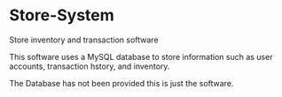 # Store-System
Store inventory and transaction software

This software uses a MySQL database to store information such as user accounts, transaction hstory, and inventory. 

The Database has not been provided this is just the software.

